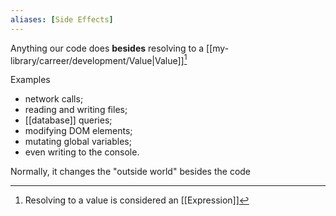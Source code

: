 ```yaml
---
aliases: [Side Effects]
---
```

Anything our code does **besides** resolving to a [[my-library/carreer/development/Value|Value]][^1]

Examples
-   network calls;
-   reading and writing files;
-   [[database]] queries;
-   modifying DOM elements;
-   mutating global variables;
-   even writing to the console.

Normally, it changes the "outside world" besides the code

[^1]: Resolving to a value is considered an [[Expression]]